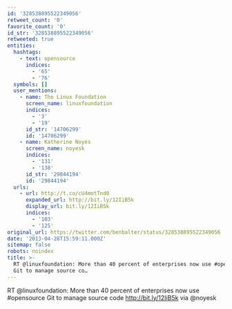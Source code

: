 ```yaml
---
id: '328538895522349056'
retweet_count: '0'
favorite_count: '0'
id_str: '328538895522349056'
retweeted: true
entities:
  hashtags:
    - text: opensource
      indices:
        - '65'
        - '76'
  symbols: []
  user_mentions:
    - name: The Linux Foundation
      screen_name: linuxfoundation
      indices:
        - '3'
        - '19'
      id_str: '14706299'
      id: '14706299'
    - name: Katherine Noyes
      screen_name: noyesk
      indices:
        - '131'
        - '138'
      id_str: '29844194'
      id: '29844194'
  urls:
    - url: http://t.co/cU4motTnd0
      expanded_url: http://bit.ly/12IiB5k
      display_url: bit.ly/12IiB5k
      indices:
        - '103'
        - '125'
original_url: https://twitter.com/benbalter/status/328538895522349056
date: '2013-04-28T15:59:11.000Z'
sitemap: false
robots: noindex
title: >-
  RT @linuxfoundation: More than 40 percent of enterprises now use #opensource
  Git to manage source co…
---
```


RT @linuxfoundation: More than 40 percent of enterprises now use #opensource Git to manage source code http://bit.ly/12IiB5k  via @noyesk
